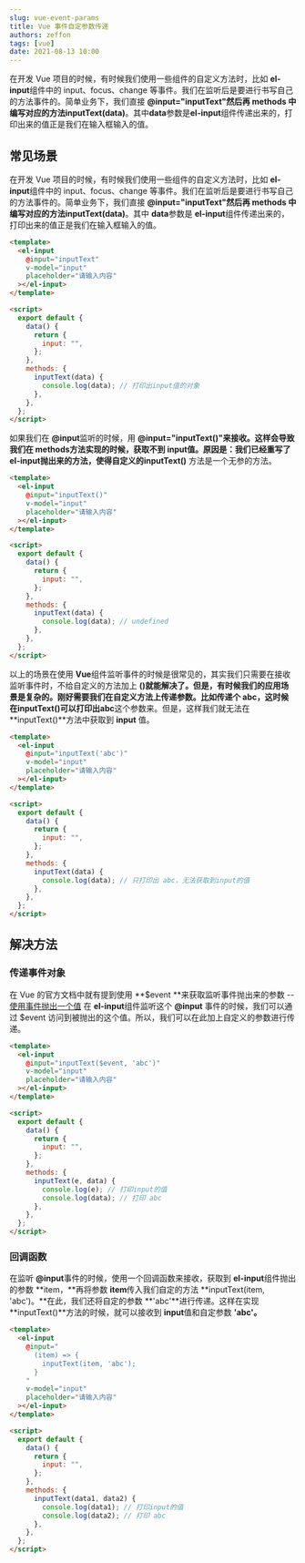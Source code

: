 ```yaml
---
slug: vue-event-params
title: Vue 事件自定参数传递
authors: zeffon
tags: [vue]
date: 2021-08-13 10:00
---
```


在开发 Vue 项目的时候，有时候我们使用一些组件的自定义方法时，比如 **el-input**组件中的 input、focus、change 等事件。我们在监听后是要进行书写自己的方法事件的。简单业务下，我们直接 **@input="inputText"**然后再 methods 中编写对应的方法**inputText(data)**。其中**data**参数是**el-input**组件传递出来的，打印出来的值正是我们在输入框输入的值。

<!--truncate-->

## 常见场景

在开发 Vue 项目的时候，有时候我们使用一些组件的自定义方法时，比如 **el-input**组件中的 input、focus、change 等事件。我们在监听后是要进行书写自己的方法事件的。简单业务下，我们直接 **@input="inputText"**然后再 methods 中编写对应的方法**inputText(data)**。其中 **data**参数是 **el-input**组件传递出来的，打印出来的值正是我们在输入框输入的值。

```html
<template>
  <el-input
    @input="inputText"
    v-model="input"
    placeholder="请输入内容"
  ></el-input>
</template>

<script>
  export default {
    data() {
      return {
        input: "",
      };
    },
    methods: {
      inputText(data) {
        console.log(data); // 打印出input值的对象
      },
    },
  };
</script>
```

如果我们在 **@input**监听的时候，用 **@input="inputText()"**来接收。这样会导致我们在 **methods**方法实现的时候，获取不到 **input**值。原因是：我们已经重写了 **el-input**抛出来的方法，使得自定义的**inputText()** 方法是一个无参的方法。

```html
<template>
  <el-input
    @input="inputText()"
    v-model="input"
    placeholder="请输入内容"
  ></el-input>
</template>

<script>
  export default {
    data() {
      return {
        input: "",
      };
    },
    methods: {
      inputText(data) {
        console.log(data); // undefined
      },
    },
  };
</script>
```

以上的场景在使用 **Vue**组件监听事件的时候是很常见的，其实我们只需要在接收监听事件时，不给自定义的方法加上 **()**就能解决了。但是，有时候我们的应用场景是复杂的。刚好需要我们在自定义方法上传递参数。比如传递个 abc，这时候在**inputText()**可以打印出**abc**这个参数来。但是，这样我们就无法在 **inputText()**方法中获取到 **input** 值。

```html
<template>
  <el-input
    @input="inputText('abc')"
    v-model="input"
    placeholder="请输入内容"
  ></el-input>
</template>

<script>
  export default {
    data() {
      return {
        input: "",
      };
    },
    methods: {
      inputText(data) {
        console.log(data); // 只打印出 abc，无法获取到input的值
      },
    },
  };
</script>
```

## 解决方法

### 传递事件对象

在 Vue 的官方文档中就有提到使用 **$event **来获取监听事件抛出来的参数 -- [使用事件抛出一个值](https://cn.vuejs.org/v2/guide/components.html#%E4%BD%BF%E7%94%A8%E4%BA%8B%E4%BB%B6%E6%8A%9B%E5%87%BA%E4%B8%80%E4%B8%AA%E5%80%BC)
在 **el-input**组件监听这个 **@input** 事件的时候，我们可以通过 $event 访问到被抛出的这个值。所以，我们可以在此加上自定义的参数进行传递。

```html
<template>
  <el-input
    @input="inputText($event, 'abc')"
    v-model="input"
    placeholder="请输入内容"
  ></el-input>
</template>

<script>
  export default {
    data() {
      return {
        input: "",
      };
    },
    methods: {
      inputText(e, data) {
        console.log(e); // 打印input的值
        console.log(data); // 打印 abc
      },
    },
  };
</script>
```

### 回调函数

在监听 **@input**事件的时候，使用一个回调函数来接收，获取到 **el-input**组件抛出的参数 **item，**再将参数 **item**传入我们自定的方法 **inputText(item, 'abc')。**在此，我们还将自定的参数 **'abc'**进行传递。这样在实现 **inputText()**方法的时候，就可以接收到 **input**值和自定参数 **'abc'。**

```html
<template>
  <el-input
    @input="
      (item) => {
        inputText(item, 'abc');
      }
    "
    v-model="input"
    placeholder="请输入内容"
  ></el-input>
</template>

<script>
  export default {
    data() {
      return {
        input: "",
      };
    },
    methods: {
      inputText(data1, data2) {
        console.log(data1); // 打印input的值
        console.log(data2); // 打印 abc
      },
    },
  };
</script>
```
